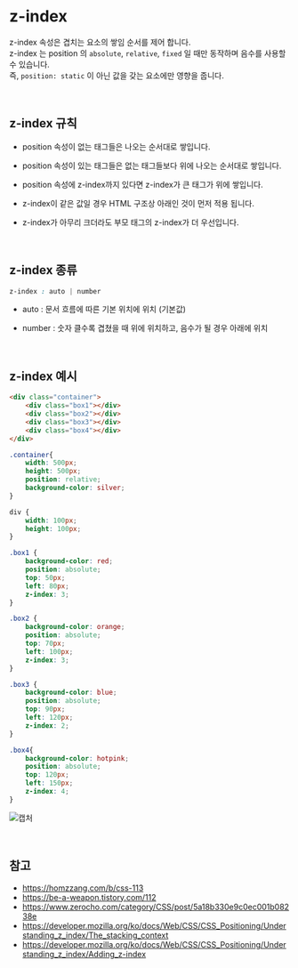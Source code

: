 # z-index

z-index 속성은 겹치는 요소의 쌓임 순서를 제어 합니다.<br>
z-index 는 position 의 `absolute`, `relative`, `fixed` 일 때만 동작하며 음수를 사용할 수 있습니다.<br>
즉, `position: static` 이 아닌 값을 갖는 요소에만 영향을 줍니다.

<br>

## z-index 규칙
- position 속성이 없는 태그들은 나오는 순서대로 쌓입니다.
- position 속성이 있는 태그들은 없는 태그들보다 위에 나오는 순서대로 쌓입니다.
- position 속성에 z-index까지 있다면 z-index가 큰 태그가 위에 쌓입니다.
- z-index이 같은 값일 경우 HTML 구조상 아래인 것이 먼저 적용 됩니다.

- z-index가 아무리 크더라도 부모 태그의 z-index가 더 우선입니다.


<br>

## z-index 종류
```css
z-index : auto | number 
```
- auto : 문서 흐름에 따른 기본 위치에 위치 (기본값)

- number : 숫자 클수록 겹쳤을 때 위에 위치하고, 음수가 될 경우 아래에 위치
<br>

## z-index 예시
```html
<div class="container">
    <div class="box1"></div>
    <div class="box2"></div>
    <div class="box3"></div>
    <div class="box4"></div>
</div>
```
```css
.container{
    width: 500px;
    height: 500px;
    position: relative;
    background-color: silver;
}

div {
    width: 100px;
    height: 100px;
}

.box1 {
    background-color: red;
    position: absolute;
    top: 50px;
    left: 80px;
    z-index: 3;
}

.box2 {
    background-color: orange;
    position: absolute;
    top: 70px;
    left: 100px;
    z-index: 3;
}

.box3 {
    background-color: blue;
    position: absolute;
    top: 90px;
    left: 120px;
    z-index: 2;
}

.box4{
    background-color: hotpink;
    position: absolute;
    top: 120px;
    left: 150px;
    z-index: 4;
}
```
![캡처](https://user-images.githubusercontent.com/87301268/159275824-83dca41d-e059-46c7-888a-fb988f74a5d4.JPG)



<br>

## 참고
- https://homzzang.com/b/css-113
- https://be-a-weapon.tistory.com/112
- https://www.zerocho.com/category/CSS/post/5a18b330e9c0ec001b08238e
- https://developer.mozilla.org/ko/docs/Web/CSS/CSS_Positioning/Understanding_z_index/The_stacking_context
- https://developer.mozilla.org/ko/docs/Web/CSS/CSS_Positioning/Understanding_z_index/Adding_z-index